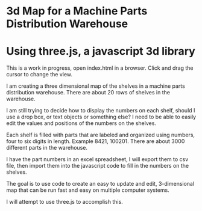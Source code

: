 # 3d Map for a Machine Parts Distribution Warehouse 
# Using three.js, a javascript 3d library

This is a work in progress, open index.html in a browser. Click and drag the cursor to change the view.

I am creating a three dimensional map of the shelves in a machine parts distribution warehouse. There are about 20 rows of shelves in the warehouse. 

I am still trying to decide how to display the numbers on each shelf, should I use a drop box, or text objects or something else?
I need to be able to easily edit the values and positions of the numbers on the shelves.

Each shelf is filled with parts that are labeled and organized using numbers, four to six digits in length. Example 8421, 100201. There are about 3000 different parts in the warehouse.

I have the part numbers in an excel spreadsheet, I will export them to csv file, then import them into the javascript code to fill in the numbers on the shelves.

The goal is to use code to create an easy to update and edit, 3-dimensional map that can be run fast and easy on multiple computer systems.


I will attempt to use three.js to accomplish this.
